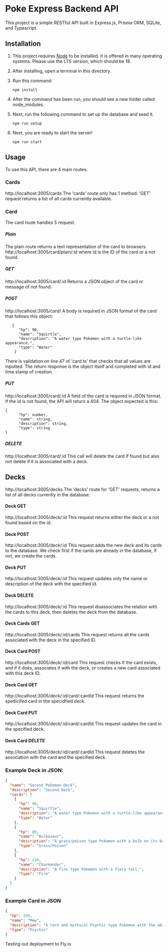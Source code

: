 # Poke Express Backend API
This project is a simple RESTful API built in Express.js, Prisma ORM, SQLite, and Typescript.
## Installation
1. This project requires [Node](https://nodejs.org/en) to be installed. It is offered in many operating systems.
   Please use the LTS version, which should be 18.
2. After installing, open a terminal in this directory.
3. Run this command:

   ```npm install```
4. After the command has been run, you should see a new folder called node_modules.
5. Next, run the following command to set up the database and seed it.

   ```npm run setup```
6. Next, you are ready to start the server!

   ```npm run start```

## Usage
To use this API, there are 4 main routes. 
### Cards
http://localhost:3005/cards
The 'cards' route only has 1 method. 'GET' request returns a list of all cards currently available.

### Card
The card route handles 5 request.
##### Plain
The plain route returns a text representation of the card to browsers.
http://localhost:3005/card/plain/:id where id is the ID of the card or a not found.

##### GET
http://localhost:3005/card/:id
Returns a JSON object of the card or message of not found. 

##### POST
http://localhost:3005/card/
A body is required in JSON format of the card that follows this object:
```    
   {
      "hp": 90,
      "name": "Squirtle",
      "description": "A water type Pokemon with a turtle-like appearance.",
      "type": "Water"
    }
```
There is validation on line 47 of 'card.ts' that checks that all values are inputted. 
The return response is the object itself and completed with id and time stamp of creation.

##### PUT
http://localhost:3005/card/:id
A field of the card is required in JSON format.
If the id is not found, the API will return a 404. 
The object expected is this:
```
{
      "hp": number,
      "name": string,
      "description": string,
      "type": string
}
```
##### DELETE
http://localhost:3005/card/:id
This call will delete the card if found but also not delete if it is associated with a deck.


## Decks
http://localhost:3005/decks
The 'decks' route for 'GET' requests, returns a list of all decks currently in the database.

#### Deck GET
http://localhost:3005/deck/:id
This request returns either the deck or a not found based on the id. 

#### Deck POST
http://localhost:3005/deck/:id
This request adds the new deck and its cards to the database.
We check first if the cards are already in the database, if not, we create the cards.

#### Deck PUT
http://localhost:3005/deck/:id
This request updates only the name or description of the deck with the specified id.

#### Deck DELETE
http://localhost:3005/deck/:id
This request disassociates the relation with the cards to this deck,
then deletes the deck from the database.

#### Deck Cards GET
http://localhost:3005/deck/:id/cards
This request returns all the cards associated with the deck in the specified ID. 

#### Deck Card POST
http://localhost:3005/deck/:id/card
This request checks if the card exists, and if it does, associates it with the deck,
or creates a new card associated with this deck ID.

#### Deck Card GET
http://localhost:3005/deck/:id/card/:cardId
This request returns the spedicifed card in the specidfied deck.

#### Deck Card PUT
http://localhost:3005/deck/:id/card/:cardId
This request updates the card in the specified deck.

#### Deck Card DELETE
http://localhost:3005/deck/:id/card/:cardId
This request deletes the association with the card and the specified deck.



### Example Deck in JSON:

```JSON
{
  "name": "Second Pokemon Deck",
  "description": "Second Deck",
  "cards": [
    {
      "hp": 90,
      "name": "Squirtle",
      "description": "A water type Pokemon with a turtle-like appearance.",
      "type": "Water"
    },
    {
      "hp": 80,
      "name": "Bulbasaur",
      "description": "A grass/poison type Pokemon with a bulb on its back.",
      "type": "Grass/Poison"
    },
    {
      "hp": 110,
      "name": "Charmander",
      "description": "A fire type Pokemon with a fiery tail.",
      "type": "Fire"
    }
  ]
}
```

### Example Card in JSON

```JSON
{
  "hp": 100,
  "name": "Mew",
  "description": "A rare and mythical Psychic type Pokemon with the ability to learn any move.",
  "type": "Psychic"
}

```


Testing out deployment to Fly.io
